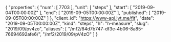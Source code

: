 {
  "properties": {
    "num": [
      7703
    ],
    "unit": [
      "steps"
    ],
    "start": [
      "2019-09-04T00:00:00Z"
    ],
    "end": [
      "2019-09-05T00:00:00Z"
    ],
    "published": [
      "2019-09-05T00:00:00Z"
    ]
  },
  "client_id": "https://www-api.jvt.me/fit",
  "date": "2019-09-05T00:00:00Z",
  "kind": "steps",
  "h": "h-measure",
  "slug": "2019/09/pv4zo",
  "aliases": [
    "/mf2/84d7b747-df3e-4b06-8a85-76694692afe6/",
    "/mf2/2019/09/pV4zO"
  ]
}
